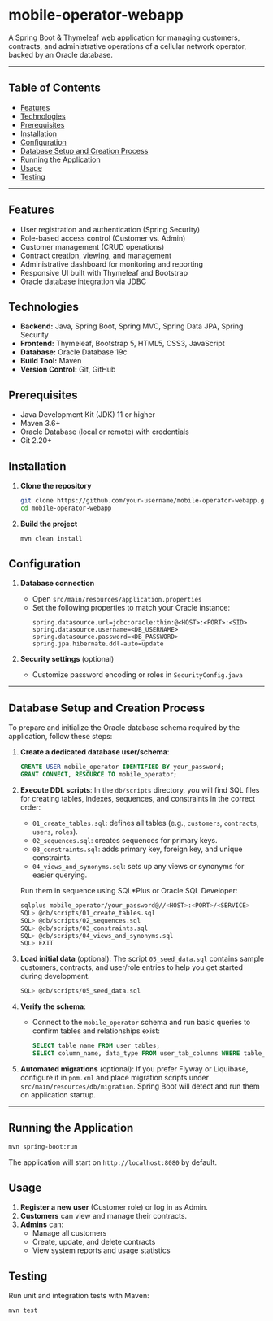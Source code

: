 # mobile-operator-webapp

A Spring Boot & Thymeleaf web application for managing customers, contracts, and administrative operations of a cellular network operator, backed by an Oracle database.


---

## Table of Contents

- [Features](#features)
- [Technologies](#technologies)
- [Prerequisites](#prerequisites)
- [Installation](#installation)
- [Configuration](#configuration)
- [Database Setup and Creation Process](#database-setup-and-creation-process)
- [Running the Application](#running-the-application)
- [Usage](#usage)
- [Testing](#testing)

---

## Features

- User registration and authentication (Spring Security)
- Role-based access control (Customer vs. Admin)
- Customer management (CRUD operations)
- Contract creation, viewing, and management
- Administrative dashboard for monitoring and reporting
- Responsive UI built with Thymeleaf and Bootstrap
- Oracle database integration via JDBC

## Technologies

- **Backend:** Java, Spring Boot, Spring MVC, Spring Data JPA, Spring Security
- **Frontend:** Thymeleaf, Bootstrap 5, HTML5, CSS3, JavaScript
- **Database:** Oracle Database 19c
- **Build Tool:** Maven
- **Version Control:** Git, GitHub

## Prerequisites

- Java Development Kit (JDK) 11 or higher
- Maven 3.6+
- Oracle Database (local or remote) with credentials
- Git 2.20+

## Installation

1. **Clone the repository**
   ```bash
   git clone https://github.com/your-username/mobile-operator-webapp.git
   cd mobile-operator-webapp
   ```

2. **Build the project**
   ```bash
   mvn clean install
   ```

## Configuration

1. **Database connection**
   - Open `src/main/resources/application.properties`
   - Set the following properties to match your Oracle instance:
     ```properties
     spring.datasource.url=jdbc:oracle:thin:@<HOST>:<PORT>:<SID>
     spring.datasource.username=<DB_USERNAME>
     spring.datasource.password=<DB_PASSWORD>
     spring.jpa.hibernate.ddl-auto=update
     ```

2. **Security settings** (optional)
   - Customize password encoding or roles in `SecurityConfig.java`

---

## Database Setup and Creation Process

To prepare and initialize the Oracle database schema required by the application, follow these steps:

1. **Create a dedicated database user/schema**:
   ```sql
   CREATE USER mobile_operator IDENTIFIED BY your_password;
   GRANT CONNECT, RESOURCE TO mobile_operator;
   ```

2. **Execute DDL scripts**:
   In the `db/scripts` directory, you will find SQL files for creating tables, indexes, sequences, and constraints in the correct order:
   - `01_create_tables.sql`: defines all tables (e.g., `customers`, `contracts`, `users`, `roles`).
   - `02_sequences.sql`: creates sequences for primary keys.
   - `03_constraints.sql`: adds primary key, foreign key, and unique constraints.
   - `04_views_and_synonyms.sql`: sets up any views or synonyms for easier querying.

   Run them in sequence using SQL*Plus or Oracle SQL Developer:
   ```bash
   sqlplus mobile_operator/your_password@//<HOST>:<PORT>/<SERVICE>
   SQL> @db/scripts/01_create_tables.sql
   SQL> @db/scripts/02_sequences.sql
   SQL> @db/scripts/03_constraints.sql
   SQL> @db/scripts/04_views_and_synonyms.sql
   SQL> EXIT
   ```

3. **Load initial data** (optional):
   The script `05_seed_data.sql` contains sample customers, contracts, and user/role entries to help you get started during development.
   ```bash
   SQL> @db/scripts/05_seed_data.sql
   ```

4. **Verify the schema**:
   - Connect to the `mobile_operator` schema and run basic queries to confirm tables and relationships exist:
     ```sql
     SELECT table_name FROM user_tables;
     SELECT column_name, data_type FROM user_tab_columns WHERE table_name = 'CUSTOMERS';
     ```

5. **Automated migrations** (optional):
   If you prefer Flyway or Liquibase, configure it in `pom.xml` and place migration scripts under `src/main/resources/db/migration`. Spring Boot will detect and run them on application startup.

---

## Running the Application

```bash
mvn spring-boot:run
```

The application will start on `http://localhost:8080` by default.

## Usage

1. **Register a new user** (Customer role) or log in as Admin.
2. **Customers** can view and manage their contracts.
3. **Admins** can:
   - Manage all customers
   - Create, update, and delete contracts
   - View system reports and usage statistics

## Testing

Run unit and integration tests with Maven:

```bash
mvn test
```

